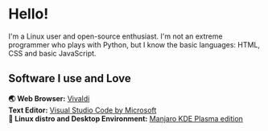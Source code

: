 # Hello!
I'm a Linux user and open-source enthusiast. I'm not an extreme programmer who plays with Python, but I know the basic languages: HTML, CSS and basic JavaScript.
## Software I use and Love
**🌏 Web Browser:** [Vivaldi](https://vivaldi.com/)  
**Text Editor:** [Visual Studio Code by Microsoft](https://code.visualstudio.com/)  
**🐧 Linux distro and Desktop Environment:** [Manjaro KDE Plasma edition](https://manjaro.org/downloads/official/kde/)  
